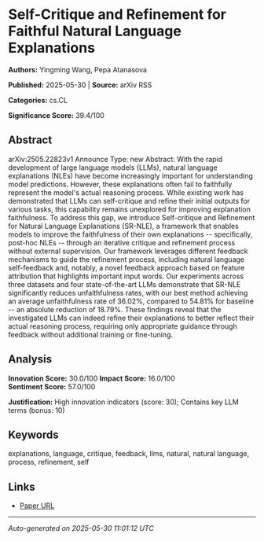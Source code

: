 # Self-Critique and Refinement for Faithful Natural Language Explanations

**Authors:** Yingming Wang, Pepa Atanasova

**Published:** 2025-05-30 | **Source:** arXiv RSS

**Categories:** cs.CL

**Significance Score:** 39.4/100

## Abstract

arXiv:2505.22823v1 Announce Type: new 
Abstract: With the rapid development of large language models (LLMs), natural language explanations (NLEs) have become increasingly important for understanding model predictions. However, these explanations often fail to faithfully represent the model's actual reasoning process. While existing work has demonstrated that LLMs can self-critique and refine their initial outputs for various tasks, this capability remains unexplored for improving explanation faithfulness. To address this gap, we introduce Self-critique and Refinement for Natural Language Explanations (SR-NLE), a framework that enables models to improve the faithfulness of their own explanations -- specifically, post-hoc NLEs -- through an iterative critique and refinement process without external supervision. Our framework leverages different feedback mechanisms to guide the refinement process, including natural language self-feedback and, notably, a novel feedback approach based on feature attribution that highlights important input words. Our experiments across three datasets and four state-of-the-art LLMs demonstrate that SR-NLE significantly reduces unfaithfulness rates, with our best method achieving an average unfaithfulness rate of 36.02%, compared to 54.81% for baseline -- an absolute reduction of 18.79%. These findings reveal that the investigated LLMs can indeed refine their explanations to better reflect their actual reasoning process, requiring only appropriate guidance through feedback without additional training or fine-tuning.

## Analysis

**Innovation Score:** 30.0/100
**Impact Score:** 16.0/100  
**Sentiment Score:** 57.0/100

**Justification:** High innovation indicators (score: 30); Contains key LLM terms (bonus: 10)

## Keywords

explanations, language, critique, feedback, llms, natural, natural language, process, refinement, self

## Links

- [Paper URL](https://arxiv.org/abs/2505.22823)

---
*Auto-generated on 2025-05-30 11:01:12 UTC*
